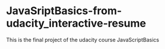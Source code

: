# JavaSriptBasics-from-udacity_interactive-resume
This is the final project of the udacity course JavaScriptBasics

